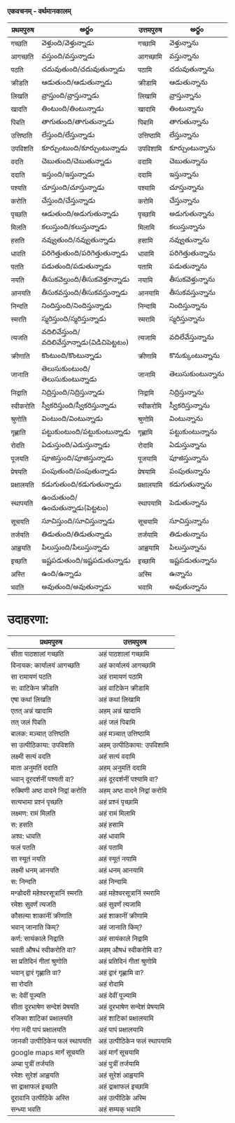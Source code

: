 
 ### एकवचनम् - वर्थमानकालम्
 प्रथमपुरुष | అర్థం | उत्तमपुरुष  | అర్థం |
------------- | ------------- | ------------- | --------- |
गच्छति | వెళ్తుంది/వెళ్తున్నాడు | गच्छामि | వెళ్తున్నాను |
आगच्छति | వస్తుంది/వస్తున్నాడు | आगच्छामि | వస్తున్నాను |
पठति | చదువుతుంది/చదువుతున్నాడు | पठामि | చదువుతున్నాను |
क्रीडति | ఆడుతుంది/ఆడుతున్నాడు | क्रीडामि | ఆడుతున్నాను |
लिखति | వ్రాస్తుంది/వ్రాస్తున్నాడు | लिखामि | వ్రాస్తున్నాను |
खादति | తింటుంది/తింటున్నాడు | खादामि | తింటున్నాను |
पिबति | తాగుతుంది/తాగుతున్నాడు | पिबामि | తాగుతున్నాను |
उत्तिष्ठति | లేస్తుంది/లేస్తున్నాడు | उत्तिष्ठामि | లేస్తున్నాను |
उपविशति | కూర్చుంటుంది/కూర్చుంటున్నాడు | उपविशामि | కూర్చుంటున్నాను |
वदति  | చెబుతుంది/చెబుతున్నాడు | वदामि | చెబుతున్నాను |
ददाति | ఇస్తుంది/ఇస్తున్నాడు | ददामि | ఇస్తున్నాను |
पश्यति | చూస్తుంది/చూస్తున్నాడు | पश्यामि | చూస్తున్నాను |
करोति | చేస్తుంది/చేస్తున్నాడు | करोमि | చేస్తున్నాను |
पृच्छति | ఆడుతుంది/అడుగుతున్నాడు | पृच्छामि | అడుగుతున్నాను |
मिलति | కలుస్తుంది/కలుస్తున్నాడు | मिलामि | కలుస్తున్నాను |
हसति | నవ్వుతుంది/నవ్వుతున్నాడు | हसामि | నవ్వుతున్నాను |
धावति | పరిగెత్తుతుంది/పరిగెత్తుతున్నాడు | धावामि | పరిగెత్తుతున్నాను |
पतति | పడుతుంది/పడుతున్నాడు| पतामि | పడుతున్నాను |
नयति | తీసుకవెల్తుంది/తీసుకవెళ్తూన్నాడు | नयामि | తీసుకవెళ్తున్నాను |
आनयति | తీసుకవస్తుంది/తీసుకవస్తున్నాడు | आनयामि | తీసుకవస్తున్నాను |
निन्दति | నిందిస్తుంది/నిందిస్తున్నాడు | निन्दामि | నిందిస్తున్నాను |
स्मरति |  స్మరిస్తుంది/స్మరిస్తున్నాడు | स्मरामि | స్మరిస్తున్నాను |
त्यजति |  వదిలివేస్తుంది/వదిలివేస్తూన్నాడు(విడిచిపెట్టటం) | त्यजामि | వదిలేవేస్తున్నాను |
क्रीणाति |  కొంటుంది/కొంటున్నాడు | क्रीणामि | కొనుక్కుంటున్నాను |
जानाति | తెలుసుకుంటుంది/తెలుసుకుంటున్నాడు | जानामि | తెలుసుకుంటున్నాను |
निद्राति | నిద్రిస్తుంది/నిద్రిస్తున్నాడు | निद्रामि | నిద్రిస్తున్నాను |
स्वीकरोति |  స్వీకరిస్తుంది/స్వీకరిస్తున్నాడు | स्वीकरोमि | స్వీకరిస్తున్నాను |
श्रुणोति |  వింటుంది/వింటున్నాడు | श्रुणोमि | వింటున్నాను |
गृह्णाति | పట్టుకుంటుంది/పట్టుకుంటున్నాడు | गृह्णामि | పట్టుకుంటున్నాను |
रोदति | ఏడుస్తుంది/ఎడుస్తున్నాడు | रोदामि | ఏడుస్తున్నాను |
पूजयति | పూజిస్తుంది/పూజిస్తున్నాడు | पूजयामि | పూజిస్తున్నాను |
प्रेषयति |  పంపుతుంది/పంపుతున్నాడు | प्रेषयामि | పంపుతున్నాను |
प्रक्षालयति | కడుగుతుంది/కడుగుతున్నాడు | प्रक्षालयामि | కడుగుతున్నాను |
स्थापयति | ఉంచుతుంది/ఉంచుతున్నాడు(పెట్టటం) | स्थापयामि | పెడుతున్నాను |
सूचयति | సూచిస్తుంది/సూచిస్తున్నాడు | सूचयामि | సూచిస్తున్నాను |
तर्जयति  | తిడుతుంది/తిడుతున్నాడు | तर्जयामि | తిడుతున్నాను |
आह्वयति | పిలుస్తుంది/పిలుస్తున్నాడు | आह्वयामि | పిలుస్తున్నాను |
इच्छति |  ఇష్టపడుతుంది/ఇష్టపడుతున్నాడు | इच्छामि | ఇష్టపడుతున్నాను |
अस्ति | ఉంది/ఉన్నాడు | अस्मि | ఉన్నాను |
भवति | అవుతుంది/అవుతున్నాడు | भवामि | అవుతున్నాను |


# उदाहरणा:

प्रथमपुरुष | उत्तमपुरुष |
--------|---------|
सीता पाठशालां गच्छति  | अहं पाठशालां गच्छामि |
विनायक: कार्यालयं आगच्छति | अहं कार्यालयं आगच्छामि |
सा रामायणं पठति | अहं रामायणं पठामि |
स: वाटिकेन क्रीडति | अहं वाटिकेन क्रीडामि |
एषा कथां लिखति | अहं कथां लिखामि |
एतत् अन्नं खादामि | अहम् अन्नं खादामि |
तत् जलं पिबति | अहं जलं पिबामि |
बालक: मञ्चात् उत्तिष्ठति | अहं मञ्चात् उत्तिष्ठामि |
सा उत्पीठिकाया: उपविशति | अहम् उत्पीठिकाया: उपविशामि |
लक्ष्मी सत्यं वदति | अहं सत्यं वदामि |
माता अनुमतिं ददाति | अहम् अनुमतिं ददामि |
भवान् दूरदर्शनीं पश्यती वा? | अहं दूरदर्शनीं पश्यामि वा? |
रुक्मिणी अष्ठ वादने निद्रां करोति | अहम् अष्ठ वादने निद्रां करोमि |
सत्यभामा प्रश्नं पृच्छति | अहं प्रश्नं पृच्छामि |
लक्ष्मण: रामं मिलति | अहं रामं मिलामि |
स: हसति | अहं हसामि |
अश्व: धावति | अहं धावामि |
फलं पतति | अहं पतामि |
सा स्यूतं नयति | अहं स्यूतं नयामि |
लक्ष्मी धनम् आनयति | अहं धनम् आनयामि |
स: निन्दति | अहं निन्दामि |
मन्डोदरी महेश्वरसूत्रानिं स्मरति | अहं महेश्वरसूत्रानिं स्मरामि |
रमेशः सुवर्णं त्यजति | अहं सुवर्णं त्यजामि |
कौसल्या शाकानीं क्रीणाति | अहं शाकानीं क्रीणामि |
भवान् जानाति किम्? | अहं जानाति किम्? |
कर्ण: सायंकाले निद्राति | अहं सायंकाले निद्रामि |
भवती औषधं स्वीकरोति वा? | अहम् औषधं स्वीकरोमि वा? |
सा प्रतिदिनं गीतां श्रुणोति | अहं प्रतिदिनं गीतां श्रुणोमि |
भवान् द्वारं गृह्णाति वा? | अहं द्वारं गृह्णामि वा? |
सा रोदति | अहं रोदामि |
स: देवीं पूज्यति | अहं देवीं पूज्यामि |
सीता दूरभाषेण सन्देशं प्रेषयति | अहं दूरभाषेण सन्देशं  प्रेषयामि 
रजिका शाटिकां प्रक्षालयति | अहं शाटिकां प्रक्षालयामि |
गंगा नदी पापं प्रक्षालयति | अहं पापं प्रक्षालयामि |
जानकी उत्पीठिकेन फलं स्थापयति | अहं उत्पीठिकेन फलं स्थापयामि |
google maps मार्गं सूचयति | अहं मार्गं सूचयामि |
अम्बा पुत्रीं तर्जयति | अहं पुत्रीं तर्जयामि |
रमेशः सुरेशं आह्वयति | अहं सुरेशं आह्वयामि |
सा द्राक्षाफलं इच्छति | अहं द्राक्षाफलं इच्छामि |
दूरावानि उत्पीठिके अस्ति | अहं उत्पीठिके अस्मि |
सन्ध्या भवति | अहं सम्यक् भवामि |


